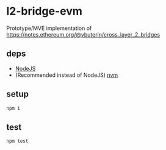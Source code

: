 # l2-bridge-evm
Prototype/MVE implementation of https://notes.ethereum.org/@vbuterin/cross_layer_2_bridges

## deps
- [NodeJS](https://nodejs.org/en/download/)
- (Recommended instead of NodeJS) [nvm](https://github.com/nvm-sh/nvm#installing-and-updating)

## setup

```sh
npm i
```

## test

```sh
npm test
```